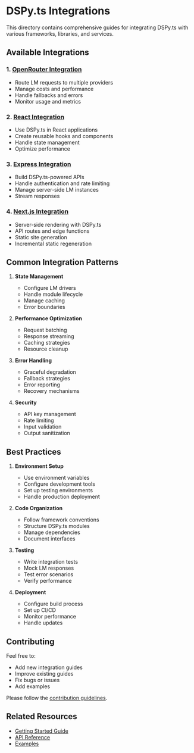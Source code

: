 # DSPy.ts Integrations

This directory contains comprehensive guides for integrating DSPy.ts with various frameworks, libraries, and services.

## Available Integrations

### 1. [OpenRouter Integration](openrouter/README.md)
- Route LM requests to multiple providers
- Manage costs and performance
- Handle fallbacks and errors
- Monitor usage and metrics

### 2. [React Integration](react/README.md)
- Use DSPy.ts in React applications
- Create reusable hooks and components
- Handle state management
- Optimize performance

### 3. [Express Integration](express/README.md)
- Build DSPy.ts-powered APIs
- Handle authentication and rate limiting
- Manage server-side LM instances
- Stream responses

### 4. [Next.js Integration](nextjs/README.md)
- Server-side rendering with DSPy.ts
- API routes and edge functions
- Static site generation
- Incremental static regeneration

## Common Integration Patterns

1. **State Management**
   - Configure LM drivers
   - Handle module lifecycle
   - Manage caching
   - Error boundaries

2. **Performance Optimization**
   - Request batching
   - Response streaming
   - Caching strategies
   - Resource cleanup

3. **Error Handling**
   - Graceful degradation
   - Fallback strategies
   - Error reporting
   - Recovery mechanisms

4. **Security**
   - API key management
   - Rate limiting
   - Input validation
   - Output sanitization

## Best Practices

1. **Environment Setup**
   - Use environment variables
   - Configure development tools
   - Set up testing environments
   - Handle production deployment

2. **Code Organization**
   - Follow framework conventions
   - Structure DSPy.ts modules
   - Manage dependencies
   - Document interfaces

3. **Testing**
   - Write integration tests
   - Mock LM responses
   - Test error scenarios
   - Verify performance

4. **Deployment**
   - Configure build process
   - Set up CI/CD
   - Monitor performance
   - Handle updates

## Contributing

Feel free to:
- Add new integration guides
- Improve existing guides
- Fix bugs or issues
- Add examples

Please follow the [contribution guidelines](../../CONTRIBUTING.md).

## Related Resources

- [Getting Started Guide](../guides/getting-started.md)
- [API Reference](../api/README.md)
- [Examples](../examples/README.md)
